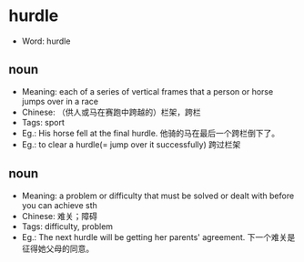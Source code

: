 # hurdle

- Word: hurdle

## noun

- Meaning: each of a series of vertical frames that a person or horse jumps over in a race
- Chinese: （供人或马在赛跑中跨越的）栏架，跨栏
- Tags: sport
- Eg.: His horse fell at the final hurdle. 他骑的马在最后一个跨栏倒下了。
- Eg.: to clear a hurdle(= jump over it successfully) 跨过栏架

## noun

- Meaning: a problem or difficulty that must be solved or dealt with before you can achieve sth
- Chinese: 难关；障碍
- Tags: difficulty, problem
- Eg.: The next hurdle will be getting her parents' agreement. 下一个难关是征得她父母的同意。

